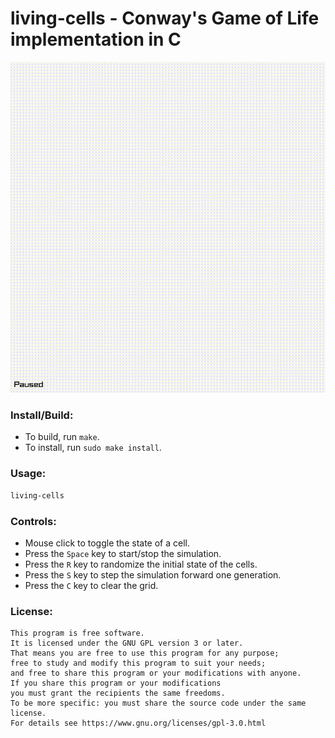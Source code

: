 # living-cells - Conway's Game of Life implementation in C

![screenshot](./living-cells.gif)

### Install/Build:

- To build, run `make`.
- To install, run `sudo make install`.

### Usage:

```sh
living-cells
```

### Controls:

- Mouse click to toggle the state of a cell.
- Press the `Space` key to start/stop the simulation.
- Press the `R` key to randomize the initial state of the cells.
- Press the `S` key to step the simulation forward one generation.
- Press the `C` key to clear the grid.

### License:

```
This program is free software.
It is licensed under the GNU GPL version 3 or later.
That means you are free to use this program for any purpose;
free to study and modify this program to suit your needs;
and free to share this program or your modifications with anyone.
If you share this program or your modifications
you must grant the recipients the same freedoms.
To be more specific: you must share the source code under the same license.
For details see https://www.gnu.org/licenses/gpl-3.0.html
```
